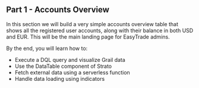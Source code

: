 ## Part 1 - Accounts Overview

In this section we will build a very simple accounts overview table that shows all the registered user accounts, along with their balance in both USD and EUR. This will be the main landing page for EasyTrade admins.

By the end, you will learn how to:
- Execute a DQL query and visualize Grail data
- Use the DataTable component of Strato
- Fetch external data using a serverless function
- Handle data loading using indicators
